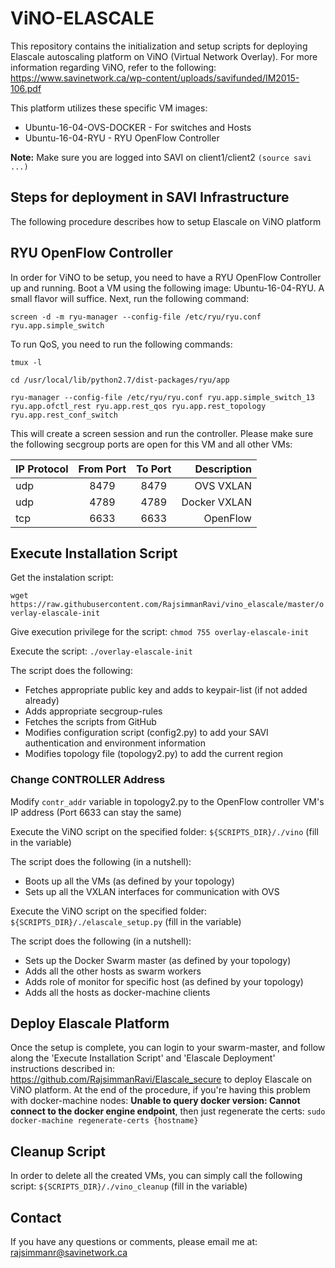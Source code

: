 # ViNO-ELASCALE
This repository contains the initialization and setup scripts for deploying Elascale autoscaling platform on ViNO (Virtual Network Overlay). For more information regarding ViNO, refer to the following: https://www.savinetwork.ca/wp-content/uploads/savifunded/IM2015-106.pdf

This platform utilizes these specific VM images: 
*  Ubuntu-16-04-OVS-DOCKER   - For switches and Hosts
*  Ubuntu-16-04-RYU          - RYU OpenFlow Controller 

**Note:** Make sure you are logged into SAVI on client1/client2 ```(source savi ...)```

## Steps for deployment in SAVI Infrastructure ##
The following procedure describes how to setup Elascale on ViNO platform

## RYU OpenFlow Controller
In order for ViNO to be setup, you need to have a RYU OpenFlow Controller up and running. Boot a VM using the following image: Ubuntu-16-04-RYU. A small flavor will suffice. Next, run the following command:

```screen -d -m ryu-manager --config-file /etc/ryu/ryu.conf ryu.app.simple_switch```

To run QoS, you need to run the following commands:

```
tmux -l

cd /usr/local/lib/python2.7/dist-packages/ryu/app

ryu-manager --config-file /etc/ryu/ryu.conf ryu.app.simple_switch_13 ryu.app.ofctl_rest ryu.app.rest_qos ryu.app.rest_topology ryu.app.rest_conf_switch
```

This will create a screen session and run the controller. Please make sure the following secgroup ports are open for this VM and all other VMs:

| IP Protocol   | From Port  | To Port  |  Description     |
| ------------- |:----------:|:--------:| ----------------:|
| udp           |     8479   |    8479  |   OVS VXLAN      |
| udp           |     4789   |    4789  |   Docker VXLAN   |
| tcp           |     6633   |    6633  |   OpenFlow       |

## Execute Installation Script

Get the instalation script:

```wget https://raw.githubusercontent.com/RajsimmanRavi/vino_elascale/master/overlay-elascale-init```

Give execution privilege for the script: ```chmod 755 overlay-elascale-init```

Execute the script: ```./overlay-elascale-init```

The script does the following:
* Fetches appropriate public key and adds to keypair-list (if not added already)
* Adds appropriate secgroup-rules 
* Fetches the scripts from GitHub
* Modifies configuration script (config2.py) to add your SAVI authentication and environment information 
* Modifies topology file (topology2.py) to add the current region 

### Change CONTROLLER Address ###
Modify ```contr_addr``` variable in topology2.py to the OpenFlow controller VM's IP address (Port 6633 can stay the same)

Execute the ViNO script on the specified folder: ```${SCRIPTS_DIR}/./vino``` (fill in the variable)

The script does the following (in a nutshell):
* Boots up all the VMs (as defined by your topology)
* Sets up all the VXLAN interfaces for communication with OVS

Execute the ViNO script on the specified folder: ```${SCRIPTS_DIR}/./elascale_setup.py``` (fill in the variable)

The script does the following (in a nutshell):
* Sets up the Docker Swarm master (as defined by your topology)
* Adds all the other hosts as swarm workers 
* Adds role of monitor for specific host (as defined by your topology)
* Adds all the hosts as docker-machine clients

## Deploy Elascale Platform
Once the setup is complete, you can login to your swarm-master, and follow along the 'Execute Installation Script' and 'Elascale Deployment' instructions described in: https://github.com/RajsimmanRavi/Elascale_secure to deploy Elascale on ViNO platform. At the end of the procedure, if you're having this problem with docker-machine nodes: **Unable to query docker version: Cannot connect to the docker engine endpoint**, then just regenerate the certs: `sudo docker-machine regenerate-certs {hostname}`  

## Cleanup Script
In order to delete all the created VMs, you can simply call the following script: ```${SCRIPTS_DIR}/./vino_cleanup``` (fill in the variable)

## Contact

If you have any questions or comments, please email me at: rajsimmanr@savinetwork.ca
